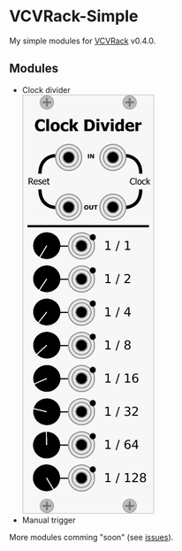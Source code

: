 # VCVRack-Simple
My simple modules for [VCVRack](https://github.com/VCVRack/Rack) v0.4.0.

## Modules

 - Clock divider  
  ![clock_divider_screenshot](screenshots/clock_divider.png)
 - Manual trigger
 
 More modules comming "soon" (see [issues](https://github.com/IohannRabeson/VCVRack-Simple/issues)).
